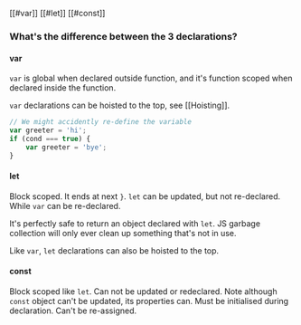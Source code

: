[[#var]]
[[#let]]
[[#const]]

### What's the difference between the 3 declarations?

#### var
`var` is global when declared outside function, and it's function scoped when declared inside the function.

`var` declarations can be hoisted to the top, see [[Hoisting]].

```js
// We might accidently re-define the variable
var greeter = 'hi';
if (cond === true) {
	var greeter = 'bye';
}
```


#### let
Block scoped. It ends at next `}`. `let` can be updated, but not re-declared.
While `var` can be re-declared.

It's perfectly safe to return an object declared with `let`. JS garbage collection will only ever clean up something that's not in use.

Like `var`, `let` declarations can also be hoisted to the top.


#### const
Block scoped like `let`. Can not be updated or redeclared.
Note although `const` object can't be updated, its properties can.
Must be initialised during declaration.
Can't be re-assigned.





